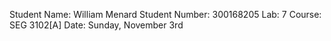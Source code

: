 Student Name: William Menard
Student Number: 300168205
Lab: 7
Course: SEG 3102[A]
Date: Sunday, November 3rd
